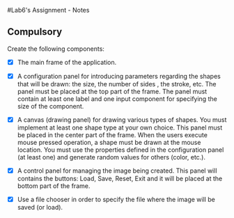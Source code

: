 #Lab6's Assignment - Notes

## Compulsory

Create the following components:

*[X] The main frame of the application.

*[X] A configuration panel for introducing parameters regarding the shapes that will be drawn: the size, the number of sides
  , the stroke, etc.
  The panel must be placed at the top part of the frame. The panel must contain at least one label and one input component
  for specifying the size of the component.

*[X] A canvas (drawing panel) for drawing various types of shapes. You must implement at least one shape type at your own
  choice. This panel must be placed in the center part of the frame.
  When the users execute mouse pressed operation, a shape must be drawn at the mouse location. You must use the properties
  defined in the configuration panel (at least one) and generate random values for others (color, etc.).

*[X] A control panel for managing the image being created. This panel will contains the buttons: Load, Save, Reset, Exit and it will be placed at the bottom part of the frame.

*[X] Use a file chooser in order to specify the file where the image will be saved (or load).